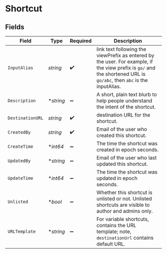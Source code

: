 # Shortcut


## Fields

| Field                                                                                                                                                                | Type                                                                                                                                                                 | Required                                                                                                                                                             | Description                                                                                                                                                          |
| -------------------------------------------------------------------------------------------------------------------------------------------------------------------- | -------------------------------------------------------------------------------------------------------------------------------------------------------------------- | -------------------------------------------------------------------------------------------------------------------------------------------------------------------- | -------------------------------------------------------------------------------------------------------------------------------------------------------------------- |
| `InputAlias`                                                                                                                                                         | *string*                                                                                                                                                             | :heavy_check_mark:                                                                                                                                                   | link text following the viewPrefix as entered by the user. For example, if the view prefix is `go/` and the shortened URL is `go/abc`, then `abc` is the inputAlias. |
| `Description`                                                                                                                                                        | **string*                                                                                                                                                            | :heavy_minus_sign:                                                                                                                                                   | A short, plain text blurb to help people understand the intent of the shortcut.                                                                                      |
| `DestinationURL`                                                                                                                                                     | *string*                                                                                                                                                             | :heavy_check_mark:                                                                                                                                                   | destination URL for the shortcut.                                                                                                                                    |
| `CreatedBy`                                                                                                                                                          | *string*                                                                                                                                                             | :heavy_check_mark:                                                                                                                                                   | Email of the user who created this shortcut.                                                                                                                         |
| `CreateTime`                                                                                                                                                         | **int64*                                                                                                                                                             | :heavy_minus_sign:                                                                                                                                                   | The time the shortcut was created in epoch seconds.                                                                                                                  |
| `UpdatedBy`                                                                                                                                                          | **string*                                                                                                                                                            | :heavy_minus_sign:                                                                                                                                                   | Email of the user who last updated this shortcut.                                                                                                                    |
| `UpdateTime`                                                                                                                                                         | **int64*                                                                                                                                                             | :heavy_minus_sign:                                                                                                                                                   | The time the shortcut was updated in epoch seconds.                                                                                                                  |
| `Unlisted`                                                                                                                                                           | **bool*                                                                                                                                                              | :heavy_minus_sign:                                                                                                                                                   | Whether this shortcut is unlisted or not. Unlisted shortcuts are visible to author and admins only.                                                                  |
| `URLTemplate`                                                                                                                                                        | **string*                                                                                                                                                            | :heavy_minus_sign:                                                                                                                                                   | For variable shortcuts, contains the URL template; note, `destinationUrl` contains default URL.                                                                      |